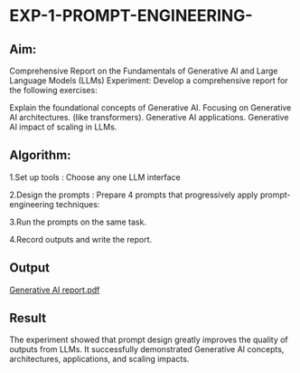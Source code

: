 # EXP-1-PROMPT-ENGINEERING-

## Aim: 
Comprehensive Report on the Fundamentals of Generative AI and Large Language Models (LLMs)
Experiment: Develop a comprehensive report for the following exercises:

Explain the foundational concepts of Generative AI.
Focusing on Generative AI architectures. (like transformers).
Generative AI applications.
Generative AI impact of scaling in LLMs.

## Algorithm:
1.Set up tools : Choose any one LLM interface 

2.Design the prompts : Prepare 4 prompts that progressively apply prompt-engineering techniques: 

3.Run the prompts on the same task.

4.Record outputs and write the report.

## Output
[Generative AI report.pdf](https://github.com/user-attachments/files/22017231/Generative.AI.report.pdf)


## Result
The experiment showed that prompt design greatly improves the quality of outputs from LLMs. It successfully demonstrated Generative AI concepts, architectures, applications, and scaling impacts.

